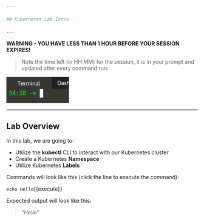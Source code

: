 ```yaml
---

## Kubernetes Lab Intro

---
```


**WARNING - YOU HAVE LESS THAN 1 HOUR BEFORE YOUR SESSION EXPIRES!**

>Note the time left (in HH:MM) for the session, it is in your prompt and updated after every command run:

![Terminal Time Remaining](./assets/term-expire.png)

---

## Lab Overview

In this lab, we are going to:
- Utilize the **kubectl** CLI to interact with our Kubernetes cluster 
- Create a Kubernetes **Namespace**
- Utilize Kubernetes **Labels**

Commands will look like this (click the line to execute the command):

`echo Hello`{{execute}}


Expected output will look like this:

> _"Hello"_


